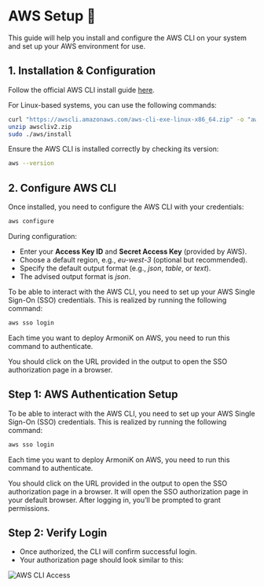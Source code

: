 # AWS Setup 🚀

This guide will help you install and configure the AWS CLI on your system and set up your AWS environment for use.

## 1. Installation & Configuration

Follow the official AWS CLI install guide [here](https://docs.aws.amazon.com/cli/latest/userguide/getting-started-install.html).

For Linux-based systems, you can use the following commands:

```bash
curl "https://awscli.amazonaws.com/aws-cli-exe-linux-x86_64.zip" -o "awscliv2.zip"
unzip awscliv2.zip
sudo ./aws/install
```

Ensure the AWS CLI is installed correctly by checking its version:

```bash
aws --version
```

## 2. Configure AWS CLI

Once installed, you need to configure the AWS CLI with your credentials:

```bash
aws configure
```

During configuration:
- Enter your **Access Key ID** and **Secret Access Key** (provided by AWS).
- Choose a default region, e.g., *eu-west-3* (optional but recommended).
- Specify the default output format (e.g., *json*, *table*, or *text*).
- The advised output format is *json*.

To be able to interact with the AWS CLI, you need to set up your AWS Single Sign-On (SSO) credentials. This is realized by running the following command:

```bash
aws sso login
```

Each time you want to deploy ArmoniK on AWS, you need to run this command to authenticate.

You should click on the URL provided in the output to open the SSO authorization page in a browser.

## Step 1: AWS Authentication Setup

To be able to interact with the AWS CLI, you need to set up your AWS Single Sign-On (SSO) credentials. This is realized by running the following command:

```bash
aws sso login
```

Each time you want to deploy ArmoniK on AWS, you need to run this command to authenticate.

You should click on the URL provided in the output to open the SSO authorization page in a browser. It will open the SSO authorization page in your default browser. After logging in, you’ll be prompted to grant permissions.

## Step 2: Verify Login

- Once authorized, the CLI will confirm successful login.
- Your authorization page should look similar to this:

![AWS CLI Access](https://armonik-public-images.s3.eu-west-3.amazonaws.com/deployment-doc/aws-cli-access.png)
